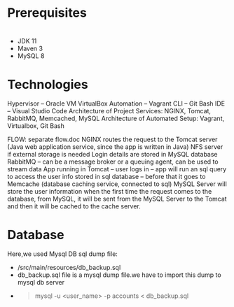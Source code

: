 # Prerequisites
#
- JDK 11 
- Maven 3 
- MySQL 8

# Technologies 
Hypervisor – Oracle VM VirtualBox
Automation – Vagrant
CLI – Git Bash
IDE – Visual Studio Code
Architecture of Project Services:
NGINX, Tomcat, RabbitMQ, Memcached, MySQL
Architecture of Automated Setup:
Vagrant, Virtualbox, Git Bash

FLOW:
separate flow.doc
NGINX routes the request to the Tomcat server (Java web application service, since the app is written in Java)
NFS server if external storage is needed
Login details are stored in MySQL database
RabbitMQ – can be a message broker or a queuing agent, can be used to stream data
App running in Tomcat – user logs in – app will run an sql query to access the user info stored in sql database – before that it goes to Memcache (database caching service, connected to sql)
MySQL Server will store the user information when the first time the request comes to the database, from MySQL, it will be sent from the MySQL Server to the Tomcat and then it will be cached to the cache
server.


# Database
Here,we used Mysql DB 
sql dump file:
- /src/main/resources/db_backup.sql
- db_backup.sql file is a mysql dump file.we have to import this dump to mysql db server
- > mysql -u <user_name> -p accounts < db_backup.sql



